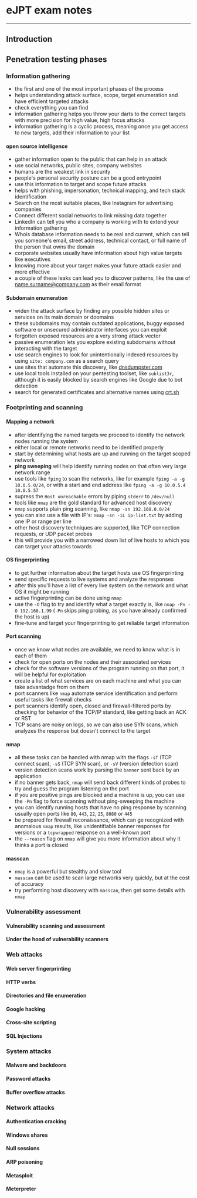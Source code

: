 # eJPT exam notes
----

## Introduction
## Penetration testing phases
### Information gathering
- the first and one of the most important phases of the process
- helps understanding attack surface, scope, target enumeration and have efficient targeted attacks
- check everything you can find
- information gathering helps you throw your darts to the correct targets with more precision for high value, high focus attacks
- information gathering is a cyclic process, meaning once you get access to new targets, add their information to your list

#### open source intelligence
- gather information open to the public that can help in an attack
- use social networks, public sites, company websites
- humans are the weakest link in security
- people's personal security posture can be a good entrypoint
- use this information to target and scope future attacks
- helps with phishing, impersonation, technical mapping, and tech stack identification
- Search on the most suitable places, like Instagram for advertising companies
- Connect different social networks to link missing data together
- LinkedIn can tell you who a company is working with to extend your information gathering
- Whois database information needs to be real and current, which can tell you someone's email, street address, technical contact, or full name of the person that owns the domain
- corporate websites usually have information about high value targets like executives
- knowing more about your target makes your future attack easier and more effective
- a couple of these leaks can lead you to discover patterns, like the use of name.surname@company.com as their email format

#### Subdomain enumeration
- widen the attack surface by finding any possible hidden sites or services on its main domain or doomains
- these subdomains may contain outdated applications, buggy exposed software or unsecured administrator interfaces you can exploit
- forgotten exposed resources are a very strong attack vector
- passive enumeration lets you explore existing subdomains without interacting with the target
- use search engines to look for unintentionally indexed resources by using `site: company.com` as a search query
- use sites that automate this discovery, like [dnsdumpster.com](https://dnsdumpster.com/)
- use local tools installed on your pentesting toolset, like `sublist3r`, although it is easily blocked by search engines like Google due to bot detection
- search for generated certificates and alternative names using [crt.sh](https://crt.sh/)

### Footprinting and scanning
#### Mapping a network
- after identifying the named targets we proceed to identify the network nodes running the system
- either local or remote networks need to be identified properly
- start by determining what hosts are up and running on the target scoped network
- **ping sweeping** will help identify running nodes on that often very large network range
- use tools like `fping` to scan the networks, like for example `fping -a -g 10.0.5.0/24`, or with a start and end address like `fping -a -g 10.0.5.4 10.0.5.57`
- supress the `Host unreachable` errors by piping `stderr` to `/dev/null`
- tools like `nmap` are the gold standard for advanced host discovery
- `nmap` supports plain ping scanning, like `nmap -sn 192.168.0.0/24`
- you can also use a file with IP's: `nmap -sn -iL ip-list.txt` by adding one IP or range per line
- other host discovery techniques are supported, like TCP connection requests, or UDP packet probes
- this will provide you with a narrowed down list of live hosts to which you can target your attacks towards

#### OS fingerprinting
- to get further information about the target hosts use OS fingerprinting
- send specific requests to live systems and analyze the responses
- after this you'll have a list of every live system on the network and what OS it might be running
- active fingerprinting can be done using `nmap`
- use the `-O` flag to try and identify what a target exactly is, like `nmap -Pn -O 192.168.1.99` (`-Pn` skips ping probing, as you have already confirmed the host is up)
- fine-tune and target your fingerprinting to get reliable target information

#### Port scanning
- once we know what nodes are available, we need to know what is in each of them
- check for open ports on the nodes and their associated services
- check for the software versions of the program running on that port, it will be helpful for exploitation
- create a list of what services are on each machine and what you can take advantadge from on them
- port scanners like `nmap` automate service identification and perform useful tasks like firewall checks
- port scanners identify open, closed and firewall-filtered ports by checking for behavior of the TCP/IP standard, like getting back an ACK or RST
- TCP scans are noisy on logs, so we can also use SYN scans, which analyzes the response but doesn't connect to the target

#### nmap
- all these tasks can be handled with nmap with the flags `-sT` (TCP connect scan), `-sS` (TCP SYN scan), or `-sV` (version detection scan)
- version detection scans work by parsing the `banner` sent back by an application
- if no banner gets back, `nmap` will send back different kinds of probes to try and guess the program listening on the port
- if you are positive pings are blocked and a machine is up, you can use the `-Pn` flag to force scanning without ping-sweeping the machine
- you can identify running hosts that have no ping response by scanning usually open ports like `80`, `443`, `22`, `25`, `8080` or `445`
- be prepared for firewall reconaissance, which can ge recognized with anomalous `nmap` results, like unidentifiable banner responses for versions or a `tcpwrapped` response on a well-known port
- the `--reason` flag on `nmap` will give you more information about why it thinks a port is closed

#### masscan
- `nmap` is a powerful but stealthy and slow tool
- `masscan` can be used to scan large networks very quickly, but at the cost of accuracy
- try performing host discovery with `masscan`, then get some details with `nmap`

### Vulnerability assessment
#### Vulnerability scanning and assessment
#### Under the hood of vulnerability scanners

### Web attacks
#### Web server fingerprinting
#### HTTP verbs 
#### Directories and file enumeration
#### Google hacking
#### Cross-site scripting
#### SQL Injections

### System attacks
#### Malware and backdoors 
#### Password attacks
#### Buffer overflow attacks

### Network attacks
#### Authentication cracking 
#### Windows shares
#### Null sessions
#### ARP poisoning
#### Metasploit
#### Meterpreter
